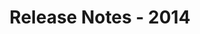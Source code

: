 ﻿---
title: Release Notes - 2014
articleTitle: Release Notes - 2014
linktitle: Release Notes - 2014
description: "Release Notes - 2014 – learn about the latest updates and fixes."
type: docs
weight: 60
url: /sharepoint/release-notes-2014/
---


